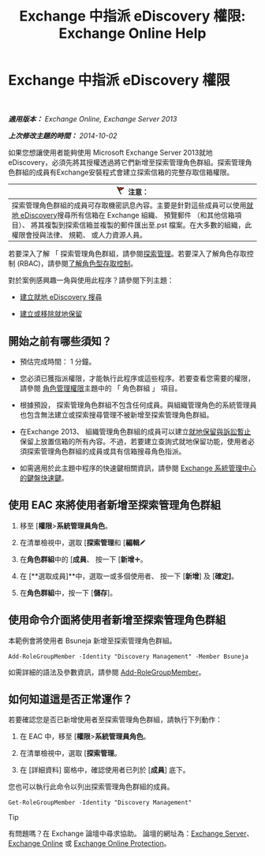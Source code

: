 ﻿---
title: 'Exchange 中指派 eDiscovery 權限: Exchange Online Help'
TOCTitle: Exchange 中指派 eDiscovery 權限
ms:assetid: 729e09d8-614b-431f-ae04-ae41fb4c628e
ms:mtpsurl: https://technet.microsoft.com/zh-tw/library/Dd298059(v=EXCHG.150)
ms:contentKeyID: 50473480
ms.date: 05/23/2018
mtps_version: v=EXCHG.150
ms.translationtype: MT
---

# Exchange 中指派 eDiscovery 權限

 

_**適用版本：** Exchange Online, Exchange Server 2013_

_**上次修改主題的時間：** 2014-10-02_

如果您想讓使用者能夠使用 Microsoft Exchange Server 2013就地 eDiscovery，必須先將其授權透過將它們新增至探索管理角色群組。探索管理角色群組的成員有Exchange安裝程式會建立探索信箱的完整存取信箱權限。

<table>
<thead>
<tr class="header">
<th><img src="images/Dd876857.Caution(EXCHG.150).gif" title="注意" alt="注意" />注意：</th>
</tr>
</thead>
<tbody>
<tr class="odd">
<td>探索管理角色群組的成員可存取機密訊息內容。主要是針對這些成員可以使用<a href="in-place-ediscovery-exchange-2013-help.md">就地 eDiscovery</a>搜尋所有信箱在 Exchange 組織、 預覽郵件 （和其他信箱項目）、 將其複製到探索信箱並複製的郵件匯出至.pst 檔案。在大多數的組織，此權限會授與法律、 規範、 或人力資源人員。<br />
</td>
</tr>
</tbody>
</table>


若要深入了解 「 探索管理角色群組，請參閱[探索管理](discovery-management-exchange-2013-help.md)。若要深入了解角色存取控制 (RBAC)，請參閱[了解角色型存取控制](understanding-role-based-access-control-exchange-2013-help.md)。

對於案例感興趣一角與使用此程序？請參閱下列主題：

  - [建立就地 eDiscovery 搜尋](create-an-in-place-ediscovery-search-exchange-2013-help.md)

  - [建立或移除就地保留](create-or-remove-an-in-place-hold-exchange-2013-help.md)

## 開始之前有哪些須知？

  - 預估完成時間： 1 分鐘。

  - 您必須已獲指派權限，才能執行此程序或這些程序。若要查看您需要的權限，請參閱 [角色管理權限](role-management-permissions-exchange-2013-help.md)主題中的 「 角色群組 」 項目。

  - 根據預設， 探索管理角色群組不包含任何成員。與組織管理角色的系統管理員也包含無法建立或探索搜尋管理不被新增至探索管理角色群組。

  - 在Exchange 2013、 組織管理角色群組的成員可以建立[就地保留與訴訟暫止](in-place-hold-and-litigation-hold-exchange-2013-help.md)保留上放置信箱的所有內容。不過，若要建立查詢式就地保留功能，使用者必須探索管理角色群組的成員或具有信箱搜尋角色指派。

  - 如需適用於此主題中程序的快速鍵相關資訊，請參閱 [Exchange 系統管理中心的鍵盤快速鍵](keyboard-shortcuts-in-the-exchange-admin-center-exchange-online-protection-help.md)。

## 使用 EAC 來將使用者新增至探索管理角色群組

1.  移至 \[**權限**\>**系統管理員角色**。

2.  在清單檢視中，選取 \[**探索管理**和 \[**編輯**![編輯圖示](images/JJ218640.6f53ccb2-1f13-4c02-bea0-30690e6ea71d(EXCHG.150).gif "編輯圖示")

3.  在**角色群組**中的 \[**成員**、 按一下 \[**新增**![加入圖示](images/JJ218640.c1e75329-d6d7-4073-a27d-498590bbb558(EXCHG.150).gif "加入圖示")。

4.  在 \[**選取成員\]**中，選取一或多個使用者、 按一下 \[**新增**\] 及 \[**確定\]**。

5.  在**角色群組**中，按一下 \[**儲存**\]。

## 使用命令介面將使用者新增至探索管理角色群組

本範例會將使用者 Bsuneja 新增至探索管理角色群組。

    Add-RoleGroupMember -Identity "Discovery Management" -Member Bsuneja

如需詳細的語法及參數資訊，請參閱 [Add-RoleGroupMember](https://technet.microsoft.com/zh-tw/library/dd638207\(v=exchg.150\))。

## 如何知道這是否正常運作？

若要確認您是否已新增使用者至探索管理角色群組，請執行下列動作：

1.  在 EAC 中，移至 \[**權限**\>**系統管理員角色**。

2.  在清單檢視中，選取 \[**探索管理**。

3.  在 \[詳細資料\] 窗格中，確認使用者已列於 \[**成員**\] 底下。

您也可以執行此命令以列出探索管理角色群組的成員。

    Get-RoleGroupMember -Identity "Discovery Management"


> [!TIP]  
> 有問題嗎？在 Exchange 論壇中尋求協助。 論壇的網址為：<a href="https://go.microsoft.com/fwlink/p/?linkid=60612">Exchange Server</a>、 <a href="https://go.microsoft.com/fwlink/p/?linkid=267542">Exchange Online</a> 或 <a href="https://go.microsoft.com/fwlink/p/?linkid=285351">Exchange Online Protection</a>。



